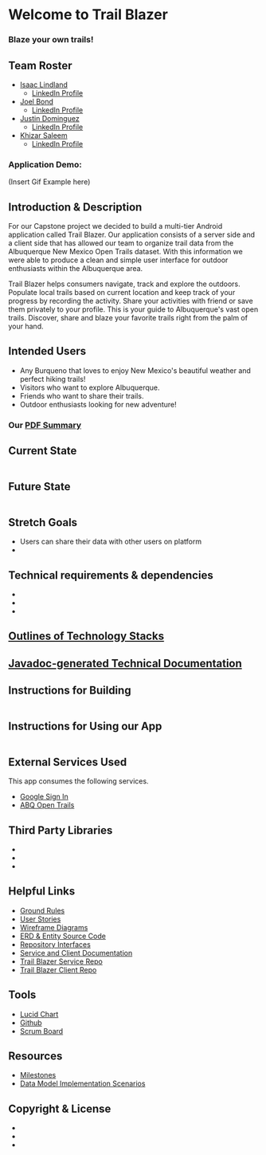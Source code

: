 # Welcome to Trail Blazer
### Blaze your own trails! 

## Team Roster
* [Isaac Lindland](https://github.com/swandivejack)
    * [LinkedIn Profile](https://www.linkedin.com/in/isaaclindland/)
* [Joel Bond](https://github.com/bondj89)
    * [LinkedIn Profile](https://www.linkedin.com/in/bondcsm/)
* [Justin Dominguez](https://github.com/justinbdom)
    * [LinkedIn Profile](https://www.linkedin.com/in/justin-dominguez-8912b3191/)
* [Khizar Saleem](https://github.com/khizar-saleem)
    * [LinkedIn Profile](https://www.linkedin.com/in/khizar-saleem/)
    
    
### Application Demo:
(Insert Gif Example here)

## Introduction & Description 
For our Capstone project we decided to build a multi-tier Android application called Trail Blazer. 
Our application consists of a server side and a client side that has allowed our team to organize 
trail data from the Albuquerque New Mexico Open Trails dataset. With this information we were able 
to produce a clean and simple user interface for outdoor enthusiasts within the Albuquerque area. 

Trail Blazer helps consumers navigate, track and explore the outdoors. Populate local trails based 
on current location and keep track of your progress by recording the activity. Share your activities 
with friend or save them privately to your profile. This is your guide to Albuquerque's vast open trails. 
Discover, share and blaze your favorite trails right from the palm of your hand. 


## Intended Users
* Any Burqueno that loves to enjoy New Mexico's beautiful weather and perfect hiking trails! 
* Visitors who want to explore Albuquerque. 
* Friends who want to share their trails. 
* Outdoor enthusiasts looking for new adventure! 

### Our [PDF Summary](docs/resources/trailblazer-summary.pdf)

## Current State
```text

```

## Future State
```text

```


## Stretch Goals
* Users can share their data with other users on platform 
* 


## Technical requirements & dependencies
* 
*
*

## [Outlines of Technology Stacks](docs/outlines-of-technology-stacks.md)

## [Javadoc-generated Technical Documentation]()


## Instructions for Building 
```text

```

## Instructions for Using our App
```text

```


## External Services Used
This app consumes the following services. 
+ [Google Sign In](https://developers.google.com/identity)
+ [ABQ Open Trails](http://data.cabq.gov/community/opentrails/)


## Third Party Libraries
*
*
*


## Helpful Links
* [Ground Rules](docs/ground-rules.md)
* [User Stories](docs/user-stories.md)
* [Wireframe Diagrams](docs/wireframe.md)
* [ERD & Entity Source Code](docs/erd.md)
* [Repository Interfaces](docs/repo-interfaces.md) 
* [Service and Client Documentation](docs/controllers-and-services.md)
* [Trail Blazer Service Repo](https://github.com/the-trail-blazer/trailblazer-service)
* [Trail Blazer Client Repo](https://github.com/the-trail-blazer/trailblazer-client)


## Tools 
* [Lucid Chart](lucidchart.com)
* [Github](https://github.com/the-trail-blazer)
* [Scrum Board](https://github.com/the-trail-blazer/trailblazer.github.io/projects/5)


## Resources 
* [Milestones](docs/milestones.md)
* [Data Model Implementation Scenarios](https://deep-dive-coding-java-cohort-8.github.io/2019/10/17/data-model-implementation-scenarios.html)


## Copyright & License 
* 
* 
* 







